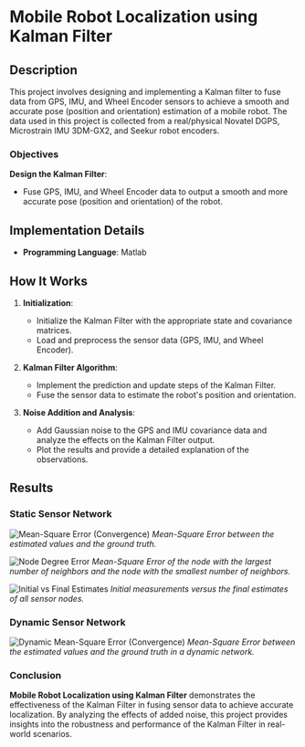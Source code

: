 # Mobile Robot Localization using Kalman Filter

## Description

This project involves designing and implementing a Kalman filter to fuse data from GPS, IMU, and Wheel Encoder sensors to achieve a smooth and accurate pose (position and orientation) estimation of a mobile robot. The data used in this project is collected from a real/physical Novatel DGPS, Microstrain IMU 3DM-GX2, and Seekur robot encoders.

### Objectives

**Design the Kalman Filter**:
   - Fuse GPS, IMU, and Wheel Encoder data to output a smooth and more accurate pose (position and orientation) of the robot.

## Implementation Details

- **Programming Language**: Matlab

## How It Works

1. **Initialization**:
   - Initialize the Kalman Filter with the appropriate state and covariance matrices.
   - Load and preprocess the sensor data (GPS, IMU, and Wheel Encoder).

2. **Kalman Filter Algorithm**:
   - Implement the prediction and update steps of the Kalman Filter.
   - Fuse the sensor data to estimate the robot's position and orientation.

3. **Noise Addition and Analysis**:
   - Add Gaussian noise to the GPS and IMU covariance data and analyze the effects on the Kalman Filter output.
   - Plot the results and provide a detailed explanation of the observations.

## Results

### Static Sensor Network

![Mean-Square Error (Convergence)](images/mse_convergence.png)
*Mean-Square Error between the estimated values and the ground truth.*

![Node Degree Error](images/node_degree_error.png)
*Mean-Square Error of the node with the largest number of neighbors and the node with the smallest number of neighbors.*

![Initial vs Final Estimates](images/initial_vs_final.png)
*Initial measurements versus the final estimates of all sensor nodes.*

### Dynamic Sensor Network

![Dynamic Mean-Square Error (Convergence)](images/dynamic_mse_convergence.png)
*Mean-Square Error between the estimated values and the ground truth in a dynamic network.*

### Conclusion

**Mobile Robot Localization using Kalman Filter** demonstrates the effectiveness of the Kalman Filter in fusing sensor data to achieve accurate localization. By analyzing the effects of added noise, this project provides insights into the robustness and performance of the Kalman Filter in real-world scenarios.